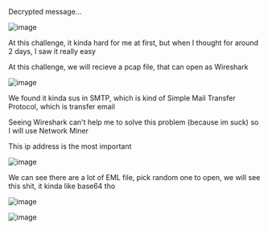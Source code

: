 Decrypted message... 

![image](https://github.com/anhshidou/HTB2024/assets/120787381/e24e41d3-6ebf-4f15-a7e4-bb0b62e9e22a)

At this challenge, it kinda hard for me at first, but when I thought for around 2 days, I saw it really easy

At this challenge, we will recieve a pcap file, that can open as Wireshark

![image](https://github.com/anhshidou/HTB2024/assets/120787381/2a11dc8e-fc9c-4faa-8bd6-6e02fd808b9d)

We found it kinda sus in SMTP, which is kind of Simple Mail Transfer Protocol, which is transfer email

Seeing Wireshark can't help me to solve this problem (because im suck) so I will use Network Miner

This ip address is the most important

![image](https://github.com/anhshidou/HTB2024/assets/120787381/b55005c4-655a-4e59-8864-c1e3c5b7ce5d)

We can see there are a lot of EML file, pick random one to open, we will see this shit, it kinda like base64 tho

![image](https://github.com/anhshidou/HTB2024/assets/120787381/768cc9fc-d195-4d03-926d-2712d1387263)

![image](https://github.com/anhshidou/HTB2024/assets/120787381/a8a9830b-f28e-4531-b92c-0e80dca21864)
